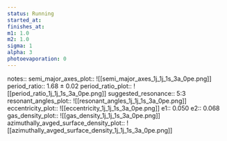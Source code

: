 ```yaml
---
status: Running
started_at:
finishes_at:
m1: 1.0
m2: 1.0
sigma: 1
alpha: 3
photoevaporation: 0
---
```


notes::
semi_major_axes_plot:: ![[semi_major_axes_1j_1j_1s_3a_0pe.png]]
period_ratio:: 1.68 ± 0.02
period_ratio_plot:: ![[period_ratio_1j_1j_1s_3a_0pe.png]]
suggested_resonance:: 5:3
resonant_angles_plot:: ![[resonant_angles_1j_1j_1s_3a_0pe.png]]
eccentricity_plot:: ![[eccentricity_1j_1j_1s_3a_0pe.png]]
e1:: 0.050
e2:: 0.068
gas_density_plot:: ![[gas_density_1j_1j_1s_3a_0pe.png]]
azimuthally_avged_surface_density_plot:: ![[azimuthally_avged_surface_density_1j_1j_1s_3a_0pe.png]]
